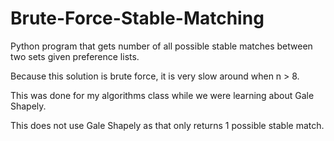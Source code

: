 # Brute-Force-Stable-Matching
Python program that gets number of all possible stable matches between two sets given preference lists.

Because this solution is brute force, it is very slow around when n > 8.

This was done for my algorithms class while we were learning about Gale Shapely.

This does not use Gale Shapely as that only returns 1 possible stable match.
